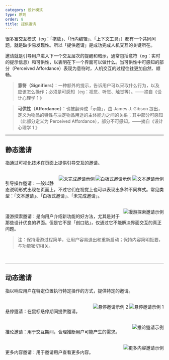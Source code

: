 ```yaml
---
category: 设计模式
type: 原则
order: 8
title: 提供邀请
---
```


很多富交互模式（eg：「拖放」、「行内编辑」、「上下文工具」）都有一个共同问题，就是缺少易发现性。所以「提供邀请」是成功完成人机交互的关键所在。

邀请就是引导用户进入下一个交互层次的提醒和暗示，通常包括意符（eg：实时的提示信息）和可供性，以表明在下一个界面可以做什么。当可供性中可感知的部分（Perceived Affordance）表现为意符时，人机交互的过程往往更加自然、顺畅。

> **意符（Signifiers）**：一种额外的提示，告诉用户可以采取什么行为，以及应该怎么操作；必须是可感知（eg：视觉、听觉、触觉等）。——摘自《设计心理学 1 》

> **可供性（Affordance）**：也被翻译成「示能」，由 James J. Gibson 提出，定义为物品的特性与决定物品用途的主体能力之间的关系；其中部分可感知（此部分定义为 Perceived Affordance），部分不可感知。——摘自《设计心理学 1 》

---

## 静态邀请

指通过可视化技术在页面上提供引导交互的邀请。

<br>

<img class="preview-img" align="right" alt="文本邀请示例" src="https://gw.alipayobjects.com/zos/rmsportal/ZeMSbCHmvWETbssJHRvo.png">

<img class="preview-img" align="right" alt="白板式邀请示例" src="https://gw.alipayobjects.com/zos/rmsportal/PHxVAFKncyXDCFUJInbB.png">

<img class="preview-img" align="right" alt="未完成邀请示例" src="https://gw.alipayobjects.com/zos/rmsportal/ChvxJAQTwWbqzBnUBLec.png">

引导操作邀请：一般以静态说明形式出现在页面上，不过它们在视觉上也可以表现出多种不同样式。常见类型：「文本邀请」、「白板式邀请」、「未完成邀请」。

<br>

<img class="preview-img" align="right" alt="漫游探索邀请示例 " description="在用户首次登录时出现少量「探索点」，当用户点击「我知道了」，能快速切换到下一个探索点。" src="https://gw.alipayobjects.com/zos/rmsportal/dMrVeJJiaCLzoYfJrJKe.png">

漫游探索邀请：是向用户介绍新功能的好方法，尤其是对于那些设计优良的界面。但是它不是「创口贴」，仅通过它不能解决界面交互的真正问题。

> 注：保持漫游过程简单，让用户容易退出和重新启动；保持内容简明扼要，与功能密切相关。

<br>

---

## 动态邀请

指以响应用户在特定位置执行特定操作的方式，提供特定的邀请。

<br>

<img class="preview-img" align="right" alt="悬停邀请示例 1" description="鼠标「悬停」整个卡片时，可被点击部分变为蓝色的「文字链」。" src="https://gw.alipayobjects.com/zos/rmsportal/ejvYAogJXLPqoMUqyvIV.png">

<img class="preview-img" align="right" alt="悬停邀请示例 2" description="鼠标「悬停」时，出现「选择此模板」的按钮。" src="https://gw.alipayobjects.com/zos/rmsportal/umGVwLlIJSmxaQXcjlbh.png">

悬停邀请：在鼠标悬停期间提供邀请。

<br>

<img class="preview-img" align="right" alt="推论邀请示例" description="用户点击「赞」后，同时系统分析（既然用户喜欢这篇文章，那么可能对这一类文章都有兴趣）并提供开启「精打细算」的邀请。" src="https://gw.alipayobjects.com/zos/rmsportal/iuLdCuNQWCvYuTxxQUuL.png">

推论邀请：用于交互期间，合理推断用户可能产生的需求。

<br>

<img class="preview-img" align="right" alt="更多内容邀请示例" description="在 Modal 中会出现前后切换的箭头。" src="https://os.alipayobjects.com/rmsportal/sOqYOydwQjLHqph.png">

更多内容邀请：用于邀请用户查看更多内容。

<br>
